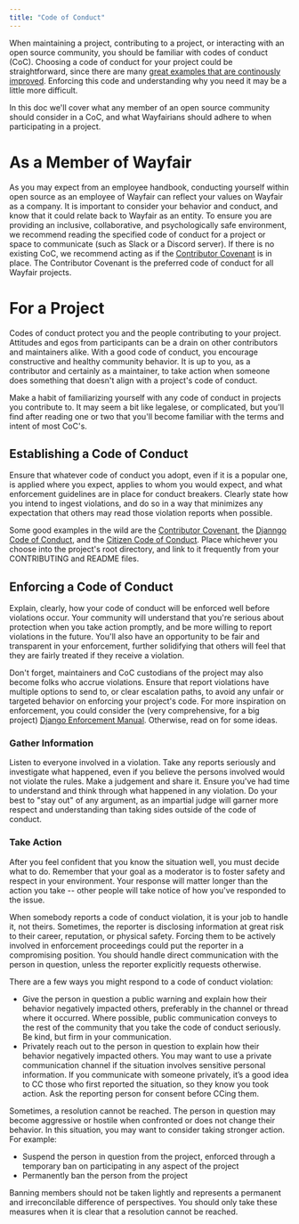 ```yaml
---
title: "Code of Conduct"
---
```


When maintaining a project, contributing to a project, or interacting with an open source community, you should be familiar with codes of conduct (CoC). Choosing a code of conduct for your project could be straightforward, since there are many [great examples that are continously improved](https://www.contributor-covenant.org/). Enforcing this code and understanding why you need it may be a little more difficult.

In this doc we'll cover what any member of an open source community should consider in a CoC, and what Wayfairians should adhere to when participating in a project.

# As a Member of Wayfair

As you may expect from an employee handbook, conducting yourself within open source as an employee of Wayfair can reflect your values on Wayfair as a company. It is important to consider your behavior and conduct, and know that it could relate back to Wayfair as an entity. To ensure you are providing an inclusive, collaborative, and psychologically safe environment, we recommend reading the specified code of conduct for a project or space to communicate (such as Slack or a Discord server). If there is no existing CoC, we recommend acting as if the [Contributor Covenant](https://www.contributor-covenant.org/) is in place. The Contributor Covenant is the preferred code of conduct for all Wayfair projects.

# For a Project

Codes of conduct protect you and the people contributing to your project. Attitudes and egos from participants can be a drain on other contributors and maintainers alike. With a good code of conduct, you encourage constructive and healthy community behavior. It is up to you, as a contributor and certainly as a maintainer, to take action when someone does something that doesn't align with a project's code of conduct.

Make a habit of familiarizing yourself with any code of conduct in projects you contribute to. It may seem a bit like legalese, or complicated, but you'll find after reading one or two that you'll become familiar with the terms and intent of most CoC's.

## Establishing a Code of Conduct

Ensure that whatever code of conduct you adopt, even if it is a popular one, is applied where you expect, applies to whom you would expect, and what enforcement guidelines are in place for conduct breakers. Clearly state how you intend to ingest violations, and do so in a way that minimizes any expectation that others may read those violation reports when possible.

Some good examples in the wild are the [Contributor Covenant](https://contributor-covenant.org/), the [Djanngo Code of Conduct](https://www.djangoproject.com/conduct/), and the [Citizen Code of Conduct](https://web.archive.org/web/20200330154000/http://citizencodeofconduct.org/). Place whichever you choose into the project's root directory, and link to it frequently from your CONTRIBUTING and README files.

## Enforcing a Code of Conduct

Explain, clearly, how your code of conduct will be enforced well before violations occur. Your community will understand that you're serious about protection when you take action promptly, and be more willing to report violations in the future. You'll also have an opportunity to be fair and transparent in your enforcement, further solidifying that others will feel that they are fairly treated if they receive a violation.

Don't forget, maintainers and CoC custodians of the project may also become folks who accrue violations. Ensure that report violations have multiple options to send to, or clear escalation paths, to avoid any unfair or targeted behavior on enforcing your project's code. For more inspiration on enforcement, you could consider the (very comprehensive, for a big project) [Django Enforcement Manual](https://www.djangoproject.com/conduct/enforcement-manual/). Otherwise, read on for some ideas.

### Gather Information

Listen to everyone involved in a violation. Take any reports seriously and investigate what happened, even if you believe the persons involved would not violate the rules. Make a judgement and share it. Ensure you've had time to understand and think through what happened in any violation. Do your best to "stay out" of any argument, as an impartial judge will garner more respect and understanding than taking sides outside of the code of conduct.

### Take Action

After you feel confident that you know the situation well, you must decide what to do. Remember that your goal as a moderator is to foster safety and respect in your environment. Your response will matter longer than the action you take -- other people will take notice of how you've responded to the issue.

When somebody reports a code of conduct violation, it is your job to handle it, not theirs. Sometimes, the reporter is disclosing information at great risk to their career, reputation, or physical safety. Forcing them to be actively involved in enforcement proceedings could put the reporter in a compromising position. You should handle direct communication with the person in question, unless the reporter explicitly requests otherwise.

There are a few ways you might respond to a code of conduct violation:

- Give the person in question a public warning and explain how their behavior negatively impacted others, preferably in the channel or thread where it occurred. Where possible, public communication conveys to the rest of the community that you take the code of conduct seriously. Be kind, but firm in your communication.
- Privately reach out to the person in question to explain how their behavior negatively impacted others. You may want to use a private communication channel if the situation involves sensitive personal information. If you communicate with someone privately, it’s a good idea to CC those who first reported the situation, so they know you took action. Ask the reporting person for consent before CCing them.

Sometimes, a resolution cannot be reached. The person in question may become aggressive or hostile when confronted or does not change their behavior. In this situation, you may want to consider taking stronger action. For example:

- Suspend the person in question from the project, enforced through a temporary ban on participating in any aspect of the project
- Permanently ban the person from the project

Banning members should not be taken lightly and represents a permanent and irreconcilable difference of perspectives. You should only take these measures when it is clear that a resolution cannot be reached.
